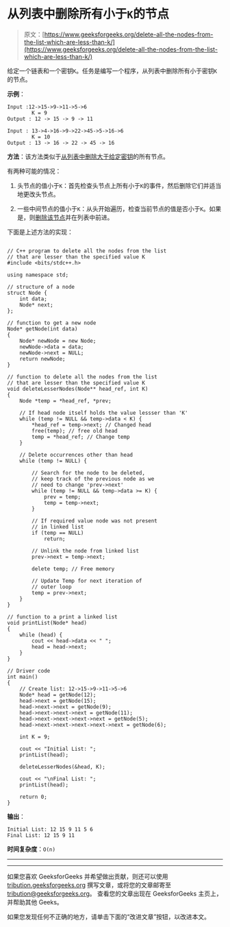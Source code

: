 # 从列表中删除所有小于`K`的节点

> 原文：[https://www.geeksforgeeks.org/delete-all-the-nodes-from-the-list-which-are-less-than-k/](https://www.geeksforgeeks.org/delete-all-the-nodes-from-the-list-which-are-less-than-k/)

给定一个链表和一个密钥`K`。任务是编写一个程序，从列表中删除所有小于密钥`K`的节点。

**示例**：

```
Input :12->15->9->11->5->6
        K = 9
Output : 12 -> 15 -> 9 -> 11

Input : 13->4->16->9->22->45->5->16->6
        K = 10
Output : 13 -> 16 -> 22 -> 45 -> 16

```

**方法**：该方法类似于[从列表中删除大于给定密钥](https://www.geeksforgeeks.org/delete-nodes-list-greater-x/)的所有节点。

有两种可能的情况：

1.  头节点的值小于`K`：首先检查头节点上所有小于`K`的事件，然后删除它们并适当地更改头节点。

2.  一些中间节点的值小于`K`：从头开始遍历，检查当前节点的值是否小于`K`。如果是，则[删除该节点](https://www.geeksforgeeks.org/linked-list-set-3-deleting-node/)并在列表中前进。

下面是上述方法的实现：

```

// C++ program to delete all the nodes from the list 
// that are lesser than the specified value K 
#include <bits/stdc++.h> 

using namespace std; 

// structure of a node 
struct Node { 
    int data; 
    Node* next; 
}; 

// function to get a new node 
Node* getNode(int data) 
{ 
    Node* newNode = new Node; 
    newNode->data = data; 
    newNode->next = NULL; 
    return newNode; 
} 

// function to delete all the nodes from the list 
// that are lesser than the specified value K 
void deleteLesserNodes(Node** head_ref, int K) 
{ 
    Node *temp = *head_ref, *prev; 

    // If head node itself holds the value lessser than 'K' 
    while (temp != NULL && temp->data < K) { 
        *head_ref = temp->next; // Changed head 
        free(temp); // free old head 
        temp = *head_ref; // Change temp 
    } 

    // Delete occurrences other than head 
    while (temp != NULL) { 

        // Search for the node to be deleted, 
        // keep track of the previous node as we 
        // need to change 'prev->next' 
        while (temp != NULL && temp->data >= K) { 
            prev = temp; 
            temp = temp->next; 
        } 

        // If required value node was not present 
        // in linked list 
        if (temp == NULL) 
            return; 

        // Unlink the node from linked list 
        prev->next = temp->next; 

        delete temp; // Free memory 

        // Update Temp for next iteration of 
        // outer loop 
        temp = prev->next; 
    } 
} 

// function to a print a linked list 
void printList(Node* head) 
{ 
    while (head) { 
        cout << head->data << " "; 
        head = head->next; 
    } 
} 

// Driver code 
int main() 
{ 
    // Create list: 12->15->9->11->5->6 
    Node* head = getNode(12); 
    head->next = getNode(15); 
    head->next->next = getNode(9); 
    head->next->next->next = getNode(11); 
    head->next->next->next->next = getNode(5); 
    head->next->next->next->next->next = getNode(6); 

    int K = 9; 

    cout << "Initial List: "; 
    printList(head); 

    deleteLesserNodes(&head, K); 

    cout << "\nFinal List: "; 
    printList(head); 

    return 0; 
} 

```

**输出**：

```
Initial List: 12 15 9 11 5 6 
Final List: 12 15 9 11

```

**时间复杂度**：`O(n)`



* * *

* * *

如果您喜欢 GeeksforGeeks 并希望做出贡献，则还可以使用 [tribution.geeksforgeeks.org](https://contribute.geeksforgeeks.org/) 撰写文章，或将您的文章邮寄至 tribution@geeksforgeeks.org。 查看您的文章出现在 GeeksforGeeks 主页上，并帮助其他 Geeks。

如果您发现任何不正确的地方，请单击下面的“改进文章”按钮，以改进本文。